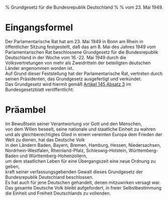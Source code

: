 % Grundgesetz
  für die Bundesrepublik Deutschland
%
% vom 23. Mai 1949.


# Eingangsformel

Der Parlamentarische Rat hat am 23. Mai 1949 in Bonn am Rhein in öffentlicher Sitzung festgestellt, daß das am 8. Mai des Jahres 1949 vom Parlamentarischen Rat beschlossene Grundgesetz für  die Bundesrepublik Deutschland in der Woche vom 16.-22. Mai 1949 durch die Volksvertretungen von mehr als Zweidritteln der beteiligten deutschen Länder angenommen worden ist.  
Auf Grund dieser Feststellung hat der Parlamentarische Rat, vertreten durch seinen Präsidenten, das Grundgesetz ausgefertigt und verkündet.  
Das Grundgesetz wird hiermit gemäß [Artikel 145 Absatz 3](#artikel-145) im Bundesgesetzblatt veröffentlicht:


# Präambel

Im Bewußtsein seiner Verantwortung vor Gott und den Menschen,  
von dem Willen beseelt, seine nationale und staatliche Einheit zu wahren und als gleichberechtigtes Glied in einem vereinten Europa dem Frieden der Welt zu dienen, hat das Deutsche Volk  
in den Ländern Baden, Bayern, Bremen, Hamburg, Hessen, Niedersachsen, Nordrhein-Westfalen, Rheinland-Pfalz, Schleswig-Holstein, Württemberg-Baden und Württemberg-Hohenzollern,  
um dem staatlichen Leben für eine Übergangszeit eine neue Ordnung zu geben,  
kraft seiner verfassungsgebenden Gewalt dieses Grundgesetz der Bundesrepublik Deutschland beschlossen.  
Es hat auch für jene Deutschen gehandelt, denen mitzuwirken versagt war.  
Das gesamte Deutsche Volk bleibt aufgefordert, in freier Selbstbestimmung die Einheit und Freiheit Deutschlands zu vollenden.

